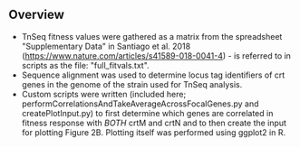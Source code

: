 ## Overview

- TnSeq fitness values were gathered as a matrix from the spreadsheet "Supplementary Data" in Santiago et al. 2018 (https://www.nature.com/articles/s41589-018-0041-4) - is referred to in scripts as the file: "full_fitvals.txt".
- Sequence alignment was used to determine locus tag identifiers of crt genes in the genome of the strain used for TnSeq analysis.
- Custom scripts were written (included here; performCorrelationsAndTakeAverageAcrossFocalGenes.py and createPlotInput.py) to first determine which genes are correlated in fitness response with *BOTH* crtM and crtN and to then create the input for plotting Figure 2B. Plotting itself was performed using ggplot2 in R.
